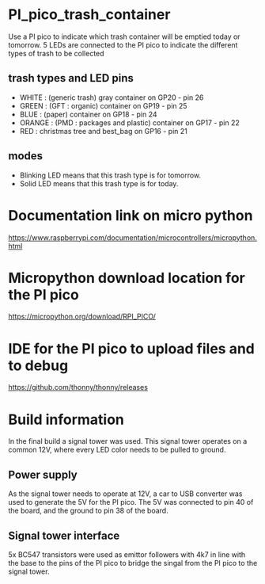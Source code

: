 # PI_pico_trash_container
Use a PI pico to indicate which trash container will be emptied today or tomorrow.
5 LEDs are connected to the PI pico to indicate the different types of trash to be collected

## trash types and LED pins
- WHITE : (generic trash) gray container on GP20 - pin 26
- GREEN : (GFT : organic) container on GP19 - pin 25
- BLUE : (paper) container on GP18 - pin 24
- ORANGE : (PMD : packages and plastic) container on GP17 - pin 22
- RED : christmas tree and best_bag on GP16 - pin 21

## modes
- Blinking LED means that this trash type is for tomorrow.
- Solid LED means that this trash type is for today.

# Documentation link on micro python
https://www.raspberrypi.com/documentation/microcontrollers/micropython.html

# Micropython download location for the PI pico
https://micropython.org/download/RPI_PICO/

# IDE for the PI pico to upload files and to debug
https://github.com/thonny/thonny/releases

# Build information
In the final build a signal tower was used. This signal tower operates on a common 12V, where every LED color needs to be pulled to ground.

## Power supply
As the signal tower needs to operate at 12V, a car to USB converter was used to generate the 5V for the PI pico. The 5V was connected to pin 40 of the board, and the ground to pin 38 of the board.

## Signal tower interface
5x BC547 transistors were used as emittor followers with 4k7 in line with the base to the pins of the PI pico to bridge the singal from the PI pico to the signal tower. 
